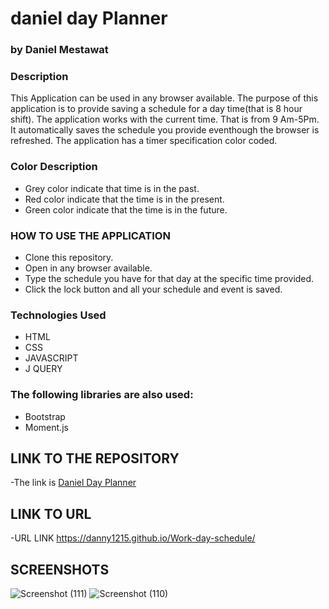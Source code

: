 # daniel day Planner
### by Daniel Mestawat
### Description
This Application can be used in any browser available. The purpose of this application is to provide saving a schedule for a day time(that is 8 hour shift).
The application works with the current time. That is from 9 Am-5Pm. It automatically saves the schedule you provide eventhough the browser is refreshed.
The application has a timer specification color coded.
### Color Description

- Grey color indicate that time is in the past.
- Red color indicate that the time is in the present.
- Green color indicate that the time is in the future.

### HOW TO USE THE APPLICATION

- Clone this repository.
- Open in any browser available.
- Type the schedule you have for that day at the specific time provided.
- Click the lock button and all your schedule and event is saved.

### Technologies Used

- HTML
- CSS
- JAVASCRIPT
- J QUERY

### The following libraries are also used:
- Bootstrap
- Moment.js

## LINK TO THE REPOSITORY
-The link is [Daniel Day Planner](https://github.com/danny1215/danielHomeWork5)

## LINK TO URL

-URL LINK https://danny1215.github.io/Work-day-schedule/

## SCREENSHOTS

![Screenshot (111)](https://user-images.githubusercontent.com/59859358/102247300-c89ecc00-3ecd-11eb-9ee4-6be0d54b0939.png)
![Screenshot (110)](https://user-images.githubusercontent.com/59859358/102247522-0f8cc180-3ece-11eb-86c4-69a69f17e013.png)
